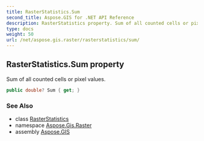 ```yaml
---
title: RasterStatistics.Sum
second_title: Aspose.GIS for .NET API Reference
description: RasterStatistics property. Sum of all counted cells or pixel values.
type: docs
weight: 50
url: /net/aspose.gis.raster/rasterstatistics/sum/
---
```

## RasterStatistics.Sum property

Sum of all counted cells or pixel values.

```csharp
public double? Sum { get; }
```

### See Also

* class [RasterStatistics](../)
* namespace [Aspose.Gis.Raster](../../rasterstatistics/)
* assembly [Aspose.GIS](../../../)


